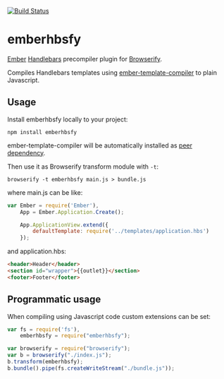 [![Build Status](https://travis-ci.org/rnagatama/emberhbsfy.png?branch=master)](https://travis-ci.org/rnagatama/emberhbsfy)

# emberhbsfy

[Ember][] [Handlebars] precompiler plugin for [Browserify][].

Compiles Handlebars templates using [ember-template-compiler][] to plain Javascript.

## Usage

Install emberhbsfy locally to your project:

    npm install emberhbsfy

ember-template-compiler will be automatically installed as [peer dependency][].

Then use it as Browserify transform module with `-t`:

    browserify -t emberhbsfy main.js > bundle.js

where main.js can be like:

```javascript
var Ember = require('Ember'),
    App = Ember.Application.Create();

    App.ApplicationView.extend({
        defaultTemplate: require('../templates/application.hbs')
    });
```

and application.hbs:

```html
<header>Header</header>
<section id="wrapper">{{outlet}}</section>
<footer>Footer</footer>
```

## Programmatic usage

When compiling using Javascript code custom extensions
can be set:

```javascript
var fs = require('fs'),
    emberhbsfy = require("emberhbsfy");

var browserify = require("browserify");
var b = browserify("./index.js");
b.transform(emberhbsfy);
b.bundle().pipe(fs.createWriteStream("./bundle.js"));
```


[ember-template-compiler]: https://www.npmjs.org/package/ember-template-compiler
[Ember]: http://emberjs.com/
[Handlebars]: http://handlebarsjs.com/
[Browserify]: https://github.com/substack/node-browserify
[peer dependency]: http://blog.nodejs.org/2013/02/07/peer-dependencies/
